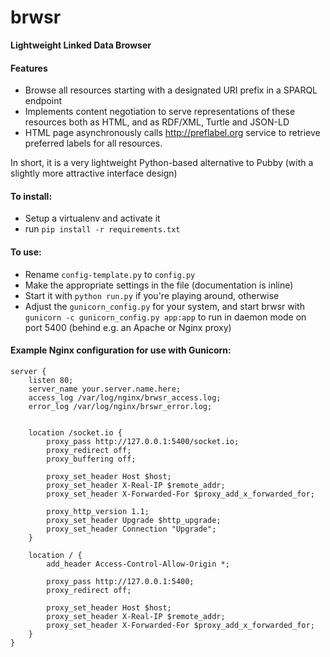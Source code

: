 brwsr
=====

**Lightweight Linked Data Browser**

#### Features
* Browse all resources starting with a designated URI prefix in a SPARQL endpoint
* Implements content negotiation to serve representations of these resources both as HTML, and as RDF/XML, Turtle and JSON-LD
* HTML page asynchronously calls <http://preflabel.org> service to retrieve preferred labels for all resources.

In short, it is a very lightweight Python-based alternative to Pubby (with a slightly more attractive interface design)

#### To install:
* Setup a virtualenv and activate it
* run `pip install -r requirements.txt`

#### To use:
* Rename `config-template.py` to `config.py`
* Make the appropriate settings in the file (documentation is inline)
* Start it with `python run.py` if you're playing around, otherwise
* Adjust the `gunicorn_config.py` for your system, and start brwsr with `gunicorn -c gunicorn_config.py app:app` to run in daemon mode on port 5400 (behind e.g. an Apache or Nginx proxy)


#### Example Nginx configuration for use with Gunicorn:

```
server {
    listen 80;
    server_name your.server.name.here;
    access_log /var/log/nginx/brwsr_access.log;
    error_log /var/log/nginx/brswr_error.log;


    location /socket.io {
        proxy_pass http://127.0.0.1:5400/socket.io;
        proxy_redirect off;
        proxy_buffering off;

        proxy_set_header Host $host;
        proxy_set_header X-Real-IP $remote_addr;
        proxy_set_header X-Forwarded-For $proxy_add_x_forwarded_for;

        proxy_http_version 1.1;
        proxy_set_header Upgrade $http_upgrade;
        proxy_set_header Connection "Upgrade";
    }

    location / {
        add_header Access-Control-Allow-Origin *;

        proxy_pass http://127.0.0.1:5400;
        proxy_redirect off;

        proxy_set_header Host $host;
        proxy_set_header X-Real-IP $remote_addr;
        proxy_set_header X-Forwarded-For $proxy_add_x_forwarded_for;
    }
}

```
